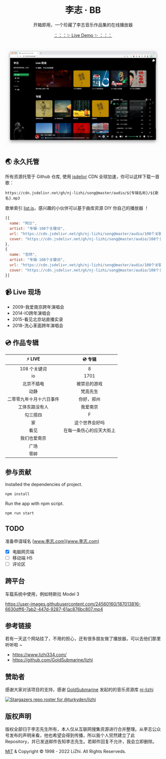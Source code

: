 <h1 align="center">李志 · BB</h1>

<p align="center">开箱即用，一个珍藏了李志音乐作品集的在线播放器</p>

<div align="center">
  <a href="https://lizhi.turkyden.com" target="_blank">：：：✨ Live Demo ✨ ：：：</a>
</div>

<br/>

![logos](./screenshot.png)

## 🌏 永久托管

所有资源托管于 Github 仓库, 使用 [jsdelivr](https://www.jsdelivr.com/) CDN 全球加速，你可以这样下载一首歌：

```
https://cdn.jsdelivr.net/gh/nj-lizhi/song@master/audio/${专辑名称}/${歌名}.mp3
```

歌单索引 [list.js](https://cdn.jsdelivr.net/gh/nj-lizhi/song@master/audio/list.js)，感兴趣的小伙伴可以基于曲库资源 DIY 你自己的播放器 ！

```js
[{
  name: "阿兰",
  artist: "专辑-108个关键词",
  url: "https://cdn.jsdelivr.net/gh/nj-lizhi/song@master/audio/108个关键词/阿兰.mp3",
  cover: "https://cdn.jsdelivr.net/gh/nj-lizhi/song@master/audio/108个关键词/cover.png",
},
{
  name: "忽然",
  artist: "专辑-108个关键词",
  url: "https://cdn.jsdelivr.net/gh/nj-lizhi/song@master/audio/108个关键词/忽然.mp3",
  cover: "https://cdn.jsdelivr.net/gh/nj-lizhi/song@master/audio/108个关键词/cover.png",
}]
```

## 📹 Live 现场

- 2009-我爱南京跨年演唱会
- 2014-IO跨年演唱会
- 2015-看见北京站直播实录
- 2018-洗心革面跨年演唱会

## 💿 作品专辑

| :zap: **LIVE**           | 💿 **专辑**           |
| :------------------------: | :------------------------: |
| 108 个关键词             | 8                        |
| io                       | 1701                     |
| 北京不插电               | 被禁忌的游戏             |
| 动静                     | 梵高先生                 |
| 二零零九年十月十六日事件 | 你好，郑州               |
| 工体东路没有人           | 我爱南京                 |
| 勾三搭四                 | F                        |
| 家                       | 这个世界会好吗           |
| 看见                     | 在每一条伤心的应天大街上 |
| 我们也爱南京             |                          |
| 广场                     |                          |
| 零碎                     |                          |

## 参与贡献

Installed the dependencies of project.

```bash
npm install
```

Run the app with npm script.

```bash
npm run start
```

## TODO

准备申请域名 [www.李志.com](www.李志.com)

- [x] 电脑网页端
- [ ] 移动端 H5
- [ ] 评论区

## 跨平台

车载系统中使用，例如特斯拉 Model 3

https://user-images.githubusercontent.com/24560160/187013816-6630dff6-7ab2-447d-9287-61ac876bc807.mp4

## 参考链接

若有一天这个网站挂了，不用的担心，还有很多朋友做了播放器，可以去他们那里听听啦 ~

- https://www.lizhi334.com/
- https://github.com/GoldSubmarine/lizhi

## 赞助者

感谢大家对该项目的支持，感谢 [GoldSubmarine](https://github.com/GoldSubmarine) 发起的的音乐资源库 [nj-lizhi](https://github.com/nj-lizhi)

[![Stargazers repo roster for @turkyden/lizhi](https://reporoster.com/stars/turkyden/lizhi)](https://github.com/turkyden/lizhi/stargazers)

## 版权声明

版权全部归于李志先生所有，本人仅从互联网搜集资源进行合并整理。从李志公众号发布的声明来看，他也希望会得到传播，所以我个人贸然建立了此 Repository，并已发送邮件告知李志先生。若邮件回复不允许，我会立即删除。

[MIT](./LICENSE) & Copyright © 1998 - 2022 LiZhi. All Rights Reserveds.

